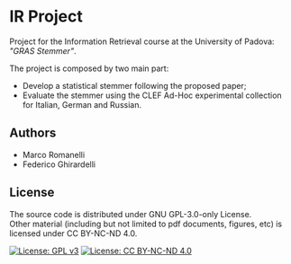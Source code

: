 # IR Project
Project for the Information Retrieval course at the University of Padova: _"GRAS Stemmer"_.

The project is composed by two main part:
* Develop a statistical stemmer following the proposed paper;
* Evaluate the stemmer using the CLEF Ad-Hoc experimental collection for Italian, German and Russian.

## Authors
* Marco Romanelli
* Federico Ghirardelli

## License
The source code is distributed under GNU GPL-3.0-only License.  
Other material (including but not limited to pdf documents, figures, etc) is licensed under CC BY-NC-ND 4.0.  

[![License: GPL v3](https://img.shields.io/badge/License-GPLv3-blue.svg)](https://www.gnu.org/licenses/gpl-3.0)
[![License: CC BY-NC-ND 4.0](https://img.shields.io/badge/License-CC%20BY--NC--ND%204.0-lightgrey.svg)](https://creativecommons.org/licenses/by-nc-nd/4.0/)
